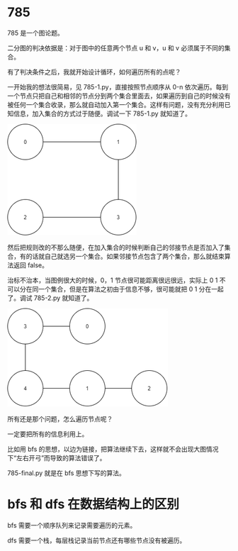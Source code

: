 # 785
785 是一个图论题。

二分图的判决依据是：对于图中的任意两个节点 u 和 v，u 和 v 必须属于不同的集合。

有了判决条件之后，我就开始设计循环，如何遍历所有的点呢？

一开始我的想法很简易，见 785-1.py，直接按照节点顺序从 0-n 依次遍历。每到一个节点只把自己和相邻的节点分到两个集合里面去，如果遍历到自己的时候没有被任何一个集合收录，那么就自动加入第一个集合。这样有问题，没有充分利用已知信息，加入集合的方式过于随便。调试一下 785-1.py 就知道了。

![](./1.drawio.png)

然后把规则改的不那么随便，在加入集合的时候判断自己的邻接节点是否加入了集合，有的话就自己就选另一个集合。如果邻接节点包含了两个集合，那么就结束算法返回 false。

治标不治本，当图例很大的时候，0，1 节点很可能距离很远很远，实际上 0 1 不可以分在同一个集合，但是在算法之初由于信息不够，很可能就把 0 1 分在一起了。调试 785-2.py 就知道了。

![](./2.drawio.png)

所有还是那个问题，怎么遍历节点呢？

一定要把所有的信息利用上。

比如用 bfs 的思想，以边为链接，把算法继续下去，这样就不会出现大图情况下“左右开弓”而导致的算法错误了。

785-final.py 就是在 bfs 思想下写的算法。

# bfs 和 dfs 在数据结构上的区别
bfs 需要一个顺序队列来记录需要遍历的元素。

dfs 需要一个栈，每层栈记录当前节点还有哪些节点没有被遍历。
